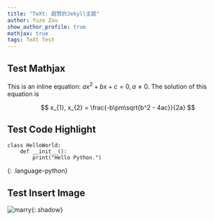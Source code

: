 ```yaml
---
title: "TeXt: 超赞的Jekyll主题"
author: Yuze Zou
show_author_profile: true
mathjax: true
tags: TeXt Test
---
```

## Test Mathjax

This is an inline equation: $ax^2+bx+c=0, a\neq 0$. The solution of this equation is

$$
x_{1}, x_{2} = \frac{-b\pm\sqrt{b^2 - 4ac}}{2a}
$$

## Test Code Highlight

~~~
class HelloWorld:
    def __init__():
        print("Hello Python.")
~~~
{: .language-python}

## Test Insert Image

![marry](https://user-images.githubusercontent.com/16682999/63071286-44db7500-bf51-11e9-9790-55fbdd63a49f.JPG){:.shadow}
